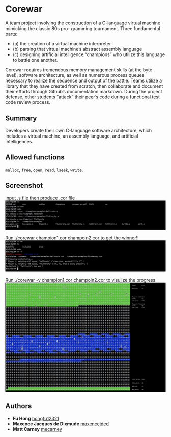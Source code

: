 # Corewar
A team project involving the construction of a C-language virtual machine mimicking the classic 80s pro- gramming tournament. Three fundamental parts: 
- (a) the creation of a virtual machine interpreter
- (b) parsing that virtual machine’s abstract assembly language
- (c) designing artificial intelligence “champions” who utilize this language to battle one another.

Corewar requires tremendous memory management skills (at the byte level), software architecture, as well as numerous process queues necessary to realize the sequence and output of the battle. Teams utilize a library that they have created from scratch, then collaborate and document their efforts through Github’s documentation markdown. During the project defense, other students “attack” their peer’s code during a functional test code review process.

## Summary
Developers create their own C-language software architecture, which includes
a virtual machine, an assembly language, and artificial intelligences.

## Allowed functions
`malloc`, `free`, `open`, `read`, `lseek`, `write`.

## Screenshot
input .s file then produce .cor file
![asm](https://github.com/hongfu12321/corewar/blob/master/img/asm.png)

Run ./corewar champion1.cor champoin2.cor to get the winner!!
![vm](https://github.com/hongfu12321/corewar/blob/master/img/virtual_machine.png)

Run ./corewar -v champion1.cor champoin2.cor to visulize the progress
![visualization](https://github.com/hongfu12321/corewar/blob/master/img/visualization.png)

## Authors
* **Fu Hong** [hongfu12321](https://github.com/hongfu12321)
* **Maxence Jacques de Dixmude** [maxencejded](https://github.com/maxencejded)
* **Matt Carney** [mecarney](https://github.com/PurpleBooth)
